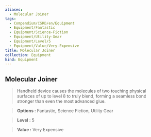 ```yaml
---
aliases:
  - Molecular Joiner
tags:
  - Compendium/CSRD/en/Equipment
  - Equipment/Fantastic
  - Equipment/Science-Fiction
  - Equipment/Utility-Gear
  - Equipment/Level/5
  - Equipment/Value/Very-Expensive
title: Molecular Joiner
collection: Equipment
kind: Equipment
---
```

## Molecular Joiner    
    
>Handheld device causes the molecules of two touching physical surfaces of up to level 8 to truly blend, forming a seamless bond stronger than even the most advanced glue.    
> **Options :** Fantastic, Science Fiction, Utility Gear    
> **Level :** 5    
> **Value :** Very Expensive